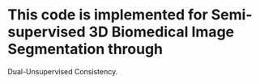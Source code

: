 # This code is implemented for Semi-supervised 3D Biomedical Image Segmentation through
Dual-Unsupervised Consistency.
